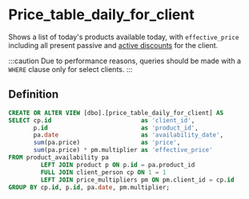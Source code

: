 # Price_table_daily_for_client

Shows a list of today's products available today, with `effective_price` including all present passive and [active discounts](../Tables/discount) for the client.

:::caution
Due to performance reasons, queries should be made with a `WHERE` clause only for select clients.
:::

## Definition

```sql
CREATE OR ALTER VIEW [dbo].[price_table_daily_for_client] AS
SELECT cp.id                         as 'client_id',
       p.id                          as 'product_id',
       pa.date                       as 'availability_date',
       sum(pa.price)                 as 'price',
       sum(pa.price) * pm.multiplier as 'effective_price'
FROM product_availability pa
         LEFT JOIN product p ON p.id = pa.product_id
         FULL JOIN client_person cp ON 1 = 1
         LEFT JOIN price_multipliers pm ON pm.client_id = cp.id
GROUP BY cp.id, p.id, pa.date, pm.multiplier;
```